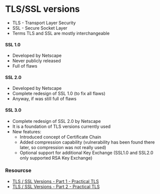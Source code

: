 # TLS/SSL versions

* TLS - Transport Layer Security
* SSL - Secure Socket Layer
* Terms TLS and SSL are mostly interchangeable

#### SSL 1.0
- Developed by Netscape
- Never publicly released
- Full of flaws
#### SSL 2.0
- Developed by Netscape
- Complete redesign of SSL 1.0 (to fix all flaws)
- Anyway, if was still full of flaws
#### SSL 3.0
- Complete redesign of SSL 2.0 by Netscape
- It is a foundation of TLS versions currently used
- New features:
  - Introduced concept of Certificate Chain
  - Added compression capability (vulnerability has been found there later, so compression was not really used)
  - Optional support for additional Key Exchange (SSL1.0 and SSL2.0 only supported RSA Key Exchange)




### Resourcse
* [TLS / SSL Versions - Part 1 - Practical TLS](https://youtu.be/_KgZNF8nQvE)
* [TLS / SSL Versions - Part 2 - Practical TLS](https://youtu.be/fk0-UqwVNqY)



